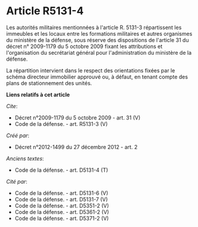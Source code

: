 # Article R5131-4

Les autorités militaires mentionnées à l'article R. 5131-3 répartissent les immeubles et les locaux entre les formations
militaires et autres organismes du ministère de la défense, sous réserve des dispositions de l'article 31 du décret n°
2009-1179 du 5 octobre 2009 fixant les attributions et l'organisation du secrétariat général pour l'administration du
ministère de la défense. 

La répartition intervient dans le respect des orientations fixées par le schéma directeur immobilier approuvé ou, à défaut,
en tenant compte des plans de stationnement des unités.

**Liens relatifs à cet article**

_Cite_:

  - Décret n°2009-1179 du 5 octobre 2009 - art. 31 (V)
  - Code de la défense. - art. R5131-3 (V)

_Créé par_:

  - Décret n°2012-1499 du 27 décembre 2012 - art. 2

_Anciens textes_:

  - Code de la défense. - art. D5131-4 (T)

_Cité par_:

  - Code de la défense. - art. D5131-6 (V)
  - Code de la défense. - art. D5131-7 (V)
  - Code de la défense. - art. D5351-2 (V)
  - Code de la défense. - art. D5361-2 (V)
  - Code de la défense. - art. D5371-2 (V)
